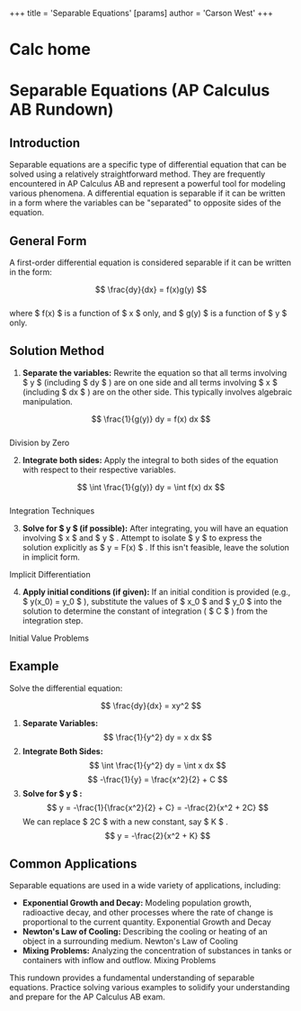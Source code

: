 +++
 title = 'Separable Equations'
[params]
	author = 'Carson West'
+++
# Calc home
# Separable Equations (AP Calculus AB Rundown)

## Introduction

Separable equations are a specific type of differential equation that can be solved using a relatively straightforward method.  They are frequently encountered in AP Calculus AB and represent a powerful tool for modeling various phenomena.  A differential equation is separable if it can be written in a form where the variables can be "separated" to opposite sides of the equation.

## General Form

A first-order differential equation is considered separable if it can be written in the form:

 $$  \frac{dy}{dx} = f(x)g(y)
 $$  
where  $ f(x) $  is a function of  $ x $  only, and  $ g(y) $  is a function of  $ y $  only.

## Solution Method

1. **Separate the variables:**  Rewrite the equation so that all terms involving  $ y $  (including  $ dy $ ) are on one side and all terms involving  $ x $  (including  $ dx $ ) are on the other side.  This typically involves algebraic manipulation.

 $$  \frac{1}{g(y)} dy = f(x) dx
 $$  
Division by Zero

2. **Integrate both sides:** Apply the integral to both sides of the equation with respect to their respective variables.

 $$  \int \frac{1}{g(y)} dy = \int f(x) dx
 $$  
Integration Techniques

3. **Solve for  $ y $  (if possible):** After integrating, you will have an equation involving  $ x $  and  $ y $ .  Attempt to isolate  $ y $  to express the solution explicitly as  $ y = F(x) $ . If this isn't feasible, leave the solution in implicit form.

Implicit Differentiation

4. **Apply initial conditions (if given):** If an initial condition is provided (e.g.,  $ y(x_0) = y_0 $ ), substitute the values of  $ x_0 $  and  $ y_0 $  into the solution to determine the constant of integration ( $ C $ ) from the integration step.

Initial Value Problems

## Example

Solve the differential equation:

 $$  \frac{dy}{dx} = xy^2
 $$  
1. **Separate Variables:**
    $$     \frac{1}{y^2} dy = x dx
    $$  
2. **Integrate Both Sides:**
    $$     \int \frac{1}{y^2} dy = \int x dx
    $$      $$     -\frac{1}{y} = \frac{x^2}{2} + C
    $$  
3. **Solve for  $ y $ :**
    $$     y = -\frac{1}{\frac{x^2}{2} + C} = -\frac{2}{x^2 + 2C}
    $$     We can replace  $ 2C $  with a new constant, say  $ K $ .
    $$     y = -\frac{2}{x^2 + K}
    $$  
## Common Applications

Separable equations are used in a wide variety of applications, including:

* **Exponential Growth and Decay:** Modeling population growth, radioactive decay, and other processes where the rate of change is proportional to the current quantity. Exponential Growth and Decay
* **Newton's Law of Cooling:** Describing the cooling or heating of an object in a surrounding medium. Newton's Law of Cooling
* **Mixing Problems:** Analyzing the concentration of substances in tanks or containers with inflow and outflow.  Mixing Problems


This rundown provides a fundamental understanding of separable equations.  Practice solving various examples to solidify your understanding and prepare for the AP Calculus AB exam.

